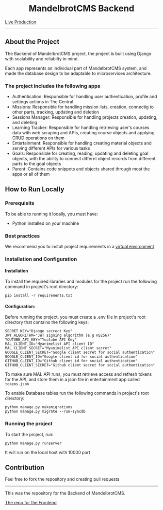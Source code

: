 <h1 align="center">MandelbrotCMS Backend</h1>

[Live Production](https://cms.saifchan.online/)
<hr>

## About the Project
The Backend of MandelbrotCMS project, the project is built using Django with scalability and reliabilty in mind.

Each app represents an individual part of MandelbrotCMS system, and made the database design to be adaptable to microservices architecture.

### The project includes the following apps
* Authentication: Responsible for handling user authentication, profile and settings actions in The Central
* Missions: Responsible for handling mission lists, creation, connectig to other parts, tracking, updating and deletion
* Sessions Manager: Responsible for handling projects creation, updating, and deleting
* Learning Tracker: Responsible for handling retrieving user's courses data with web scraping and APIs, creating course objects and applying CRUD operations on them
* Entertainment: Responsible for handling creating material objects and serving different APIs for various tasks
* Goals: Responsible for creating, reading, updating and deleting goal objects, with the ability to connect differnt object records from different parts to the goal objects
* Parent: Contains code snippets and objects shared through most the apps or all of them

## How to Run Locally
### Prerequisits
To be able to running it locally, you must have:
* Python installed on your machine

### Best practices
We recommend you to install project requirements in a [virtual environment](https://docs.python.org/3/library/venv.html#creating-virtual-environments)

### Installation and Configuration
#### Installation
To install the required libraries and modules for the project run the following command in project's root directory:
```
pip install -r requirements.txt
```

#### Configuration:
Before running the project, you must create a .env file in project's root directory that contains the following keys:
```.env
SECRET_KEY="Django secrect Key"
JWT_ALGORITHM="JWT signing algorithm (e.g HS256)"
YOUTUBE_API_KEY="Youtube API Key"
MAL_CLIENT_ID="Myanimelist API client ID"
MAL_CLIENT_SECRET="Myanimelist API client secret"
GOOGLE_CLIENT_SECRET="Google client secret for social authentication"
GOOGLE_CLIENT_ID="Google client id for social authentication"
GITHUB_CLIENT_ID="Github client id for social authentication"
GITHUB_CLIENT_SECRET="Github client secret for social authentication"
```
To make sure MAL API runs, you must retrieve access and refresh tokens for the API, 
and store them in a json file in entertainment app called `tokens.json`

To enable Database tables run the following commands in project's root directory:
```
python manage.py makemigrations
python manage.py migrate --run-syncdb
```

### Running the project
To start the project, run:
```
python manage.py runserver
```
It will run on the local host with 10000 port

## Contribution
Feel free to fork the repository and creating pull requests

<hr>
This was the repository for the Backend of MandelbrotCMS.

[The repo for the Frontend](https://github.com/SA12IF34/MandelbrotCMS-Frontend)
